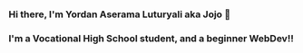 ### Hi there, I'm Yordan Aserama Luturyali aka Jojo 👋

### I'm a Vocational High School student, and a beginner WebDev!!
  
<!--
**YordanAseramaLuturyali/YordanAseramaLuturyali** is a ✨ _special_ ✨ repository because its `README.md` (this file) appears on your GitHub profile.

Here are some ideas to get you started:

- 🔭 I’m currently working on ...
- 🌱 I’m currently learning ...
- 👯 I’m looking to collaborate on ...
- 🤔 I’m looking for help with ...
- 💬 Ask me about ...
- 📫 How to reach me: ...
- 😄 Pronouns: ...
- ⚡ Fun fact: ...
-->
